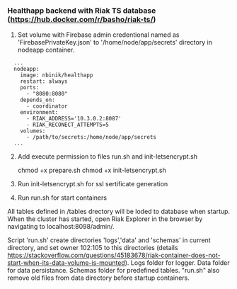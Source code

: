 ### Healthapp backend with Riak TS database (https://hub.docker.com/r/basho/riak-ts/)
   
1. Set volume with Firebase admin credentional named as 'FirebasePrivateKey.json' to '/home/node/app/secrets' directory in nodeapp container.
   
```
  ...
  nodeapp:
    image: nbinik/healthapp
    restart: always 
    ports:
      - "8080:8080"
    depends_on:
      - coordinator
    environment:
      - RIAK_ADDRESS='10.3.0.2:8087'
      - RIAK_RECONECT_ATTEMPTS=5
    volumes:
      - /path/to/secrets:/home/node/app/secrets
  ...
```

2. Add execute permission to files run.sh and init-letsencrypt.sh

   chmod +x prepare.sh
   chmod +x init-letsencrypt.sh
3. Run init-letsencrypt.sh for ssl sertificate generation

4. Run run.sh for start containers 

All tables defined in /tables drectory will be loded to database when startup.
When the cluster has started, open Riak Explorer in the browser by navigating to localhost:8098/admin/.

Script 'run.sh' create directories 'logs','data' and 'schemas' in current directory, and set owner 102:105 to this directories (details https://stackoverflow.com/questions/45183678/riak-container-does-not-start-when-its-data-volume-is-mounted).
Logs folder for logger. Data folder for data persistance. Schemas folder for predefined tables.
"run.sh" also remove old files from data directory before startup containers.
